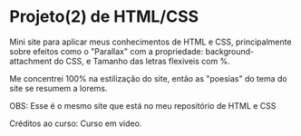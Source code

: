 # Projeto(2) de HTML/CSS 

Mini site para aplicar meus conhecimentos de HTML e CSS, principalmente sobre efeitos como o "Parallax" com a propriedade:
background-attachment do CSS, e Tamanho das letras flexiveis com %.

Me concentrei 100% na estilização do site, então as "poesias" do tema do site se resumem a lorems.

OBS: Esse é o mesmo site que está no meu repositório de HTML e CSS  

Créditos ao curso: Curso em video.
